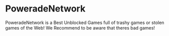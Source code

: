 # PoweradeNetwork
PoweradeNetwork is a Best Unblocked Games full of trashy games or stolen games of the Web!
We Recommend to be aware that theres bad games!

